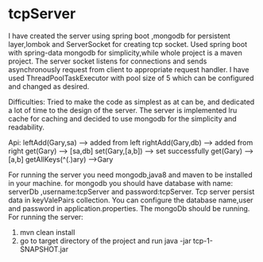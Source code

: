 # tcpServer
I have created the server using spring boot ,mongodb for persistent layer,lombok and ServerSocket for creating tcp socket.
Used spring boot with spring-data mongodb for simplicity,while whole project is a maven project.
The server socket listens for connections and sends   asynchronously request from client to appropriate  request handler.
I have used ThreadPoolTaskExecutor with pool size of 5 which can be configured and changed as desired.

Difficulties:
Tried to make the code as simplest as at can be, and dedicated a lot of time to the design of the server.
The server is implemented lru cache for caching and decided to use mongodb for the simplicity and readability.

Api:
leftAdd(Gary,sa) --> added from left
rightAdd(Gary,db) --> added from right
get(Gary) --> [sa,db]
set(Gary,[a,b]) --> set successfully
get(Gary) --> [a,b]
getAllKeys(^(.)ary) -->Gary


For running the server you need mongodb,java8 and maven to be installed in your machine.
for mongodb you should have database with name: serverDb ,username:tcpServer and password:tcpServer.
Tcp server persist data in keyValePairs collection.
You can configure the database name,user and password in application.properties.
The mongoDb should be running.
For running the server:
1. mvn clean install
2. go to target directory of the project and run java -jar tcp-1-SNAPSHOT.jar
